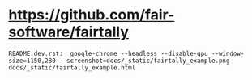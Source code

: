 # https://github.com/fair-software/fairtally

```console
README.dev.rst:  google-chrome --headless --disable-gpu --window-size=1150,280 --screenshot=docs/_static/fairtally_example.png docs/_static/fairtally_example.html

```
